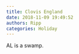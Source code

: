 ```yaml
---
title: Clovis England
date: 2018-11-09 19:49:52
authors: Ripp
categories: Holiday
---
```


 AL is a swamp.